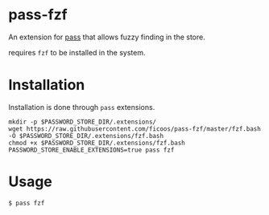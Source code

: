 # pass-fzf
An extension for [pass](https://www.passwordstore.org/) that allows fuzzy
finding in the store.

requires `fzf` to be installed in the system.

# Installation
Installation is done through `pass` extensions.
```
mkdir -p $PASSWORD_STORE_DIR/.extensions/
wget https://raw.githubusercontent.com/ficoos/pass-fzf/master/fzf.bash -O $PASSWORD_STORE_DIR/.extensions/fzf.bash
chmod +x $PASSWORD_STORE_DIR/.extensions/fzf.bash
PASSWORD_STORE_ENABLE_EXTENSIONS=true pass fzf
```

# Usage
```
$ pass fzf
```
